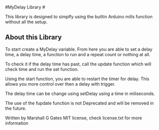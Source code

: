 #MyDelay Library #

This library is designed to simplfy using the builtin Arduino mills function without all the setup.

## About this Library ##

To start create a MyDelay variable. From here you are able to set a delay time, a delay time, a
function to run and a repeat count or nothing at all.

To check it if the delay time has past, call the update function which will check time and 
run the set function.

Using the start function, you are able to restart the timer for delay. This allows you more
control over then a delay with trigger.


The delay time can be change using setDelay using a time in miliseconds. 

The use of the fupdate function is not Deprecated and will be removed in the future.

Written by Marshall G Gates
MIT license, check license.txt for more information


